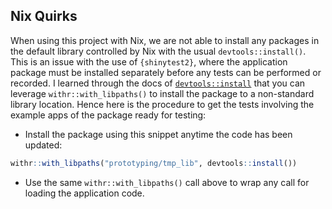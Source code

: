 ## Nix Quirks

When using this project with Nix, we are not able to install any packages in the default library controlled by Nix with the usual `devtools::install()`. This is an issue with the use of `{shinytest2}`, where the application package must be installed separately before any tests can be performed or recorded. I learned through the docs of [`devtools::install`](https://devtools.r-lib.org/reference/install.html) that you can leverage `withr::with_libpaths()` to install the package to a non-standard library location. Hence here is the procedure to get the tests involving the example apps of the package ready for testing:

* Install the package using this snippet anytime the code has been updated:

```r
withr::with_libpaths("prototyping/tmp_lib", devtools::install())
```

* Use the same `withr::with_libpaths()` call above to wrap any call for loading the application code.
